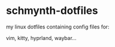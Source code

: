 # schmynth-dotfiles
my linux dotfiles containing config files for:

vim, kitty, hyprland, waybar...
